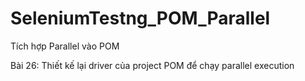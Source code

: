 # SeleniumTestng_POM_Parallel
Tích hợp Parallel vào POM

Bài 26: Thiết kế lại driver của project POM để chạy parallel execution
